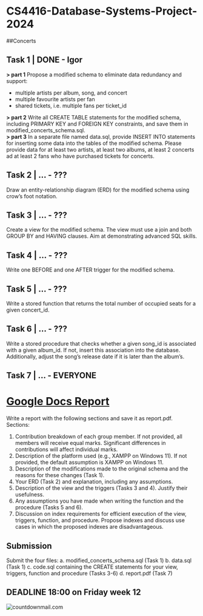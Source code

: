 # CS4416-Database-Systems-Project-2024
##Concerts

## Task 1 | DONE - Igor
**> part 1**
Propose a modified schema to eliminate data redundancy and support: 
- multiple artists per album, song, and concert 
- multiple favourite artists per fan 
- shared tickets, i.e. multiple fans per ticket_id
  
**> part 2**
Write all CREATE TABLE statements for the modified schema, including PRIMARY KEY and 
FOREIGN KEY constraints, and save them in modified_concerts_schema.sql.  
**> part 3**
In a separate file named data.sql, provide INSERT INTO statements for inserting some data into 
the tables of the modified schema. Please provide data for at least two artists, at least two 
albums, at least 2 concerts ad at least 2 fans who have purchased tickets for concerts.


## Task 2 | ... - ???
Draw an entity-relationship diagram (ERD) for the modified schema using crow’s foot notation.

## Task 3 | ... - ???
Create a view for the modified schema. The view must use a join and both GROUP BY and 
HAVING clauses. Aim at demonstrating advanced SQL skills. 

## Task 4 | ... - ???
Write one BEFORE and one AFTER trigger for the modified schema.

## Task 5 | ... - ???
Write a stored function that returns the total number of occupied seats for a given concert_id. 

## Task 6 | ... - ???
Write a stored procedure that checks whether a given song_id is associated with a given 
album_id. If not, insert this association into the database. Additionally, adjust the song’s release 
date if it is later than the album’s.

## Task 7 | ... - EVERYONE
#  [Google Docs Report]([https://pages.github.com/](https://docs.google.com/document/d/1QgfWoZlhya0yBCpckxbMk_S3UjvtNyetlc9o-hZ9ANs/edit?usp=sharing))
Write a report with the following sections and save it as report.pdf.  
Sections: 
1. Contribution breakdown of each group member. If not provided, all members will 
receive equal marks. Significant differences in contributions will affect individual 
marks.  
2. Description of the platform used (e.g., XAMPP on Windows 11). If not provided, the 
default assumption is XAMPP on Windows 11. 
3. Description of the modifications made to the original schema and the reasons for 
these changes (Task 1). 
4. Your ERD (Task 2) and explanation, including any assumptions. 
5. Description of the view and the triggers (Tasks 3 and 4). Justify their usefulness. 
6. Any assumptions you have made when writing the function and the procedure 
(Tasks 5 and 6). 
7. Discussion on index requirements for efficient execution of the view, triggers, 
function, and procedure. Propose indexes and discuss use cases in which the 
proposed indexes are disadvantageous.

## Submission 
Submit the four files: 
a. modified_concerts_schema.sql (Task 1) 
b. data.sql (Task 1) 
c. code.sql containing the CREATE statements for your view, triggers, function and procedure 
(Tasks 3-6) 
d. report.pdf (Task 7) 

 ## DEADLINE 18:00 on Friday week 12
<img src="https://i.countdownmail.com/3p1e6t.gif" border="0" alt="countdownmail.com"/>
